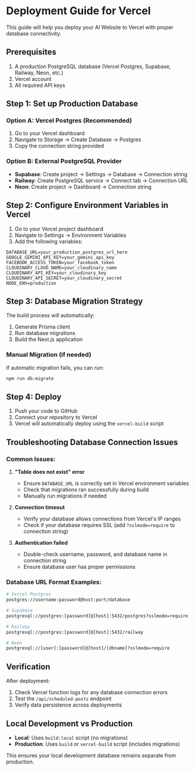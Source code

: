 # Deployment Guide for Vercel

This guide will help you deploy your AI Website to Vercel with proper database connectivity.

## Prerequisites

1. A production PostgreSQL database (Vercel Postgres, Supabase, Railway, Neon, etc.)
2. Vercel account
3. All required API keys

## Step 1: Set up Production Database

### Option A: Vercel Postgres (Recommended)
1. Go to your Vercel dashboard
2. Navigate to Storage → Create Database → Postgres
3. Copy the connection string provided

### Option B: External PostgreSQL Provider
- **Supabase**: Create project → Settings → Database → Connection string
- **Railway**: Create PostgreSQL service → Connect tab → Connection URL
- **Neon**: Create project → Dashboard → Connection string

## Step 2: Configure Environment Variables in Vercel

1. Go to your Vercel project dashboard
2. Navigate to Settings → Environment Variables
3. Add the following variables:

```
DATABASE_URL=your_production_postgres_url_here
GOOGLE_GEMINI_API_KEY=your_gemini_api_key
FACEBOOK_ACCESS_TOKEN=your_facebook_token
CLOUDINARY_CLOUD_NAME=your_cloudinary_name
CLOUDINARY_API_KEY=your_cloudinary_key
CLOUDINARY_API_SECRET=your_cloudinary_secret
NODE_ENV=production
```

## Step 3: Database Migration Strategy

The build process will automatically:
1. Generate Prisma client
2. Run database migrations
3. Build the Next.js application

### Manual Migration (if needed)
If automatic migration fails, you can run:
```bash
npm run db:migrate
```

## Step 4: Deploy

1. Push your code to GitHub
2. Connect your repository to Vercel
3. Vercel will automatically deploy using the `vercel-build` script

## Troubleshooting Database Connection Issues

### Common Issues:

1. **"Table does not exist" error**
   - Ensure `DATABASE_URL` is correctly set in Vercel environment variables
   - Check that migrations ran successfully during build
   - Manually run migrations if needed

2. **Connection timeout**
   - Verify your database allows connections from Vercel's IP ranges
   - Check if your database requires SSL (add `?sslmode=require` to connection string)

3. **Authentication failed**
   - Double-check username, password, and database name in connection string
   - Ensure database user has proper permissions

### Database URL Format Examples:

```bash
# Vercel Postgres
postgres://username:password@host:port/database

# Supabase
postgresql://postgres:[password]@[host]:5432/postgres?sslmode=require

# Railway
postgresql://postgres:[password]@[host]:5432/railway

# Neon
postgresql://[user]:[password]@[host]/[dbname]?sslmode=require
```

## Verification

After deployment:
1. Check Vercel function logs for any database connection errors
2. Test the `/api/scheduled-posts` endpoint
3. Verify data persistence across deployments

## Local Development vs Production

- **Local**: Uses `build:local` script (no migrations)
- **Production**: Uses `build` or `vercel-build` script (includes migrations)

This ensures your local development database remains separate from production.